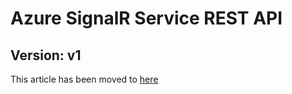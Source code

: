 # Azure SignalR Service REST API
## Version: v1
This article has been moved to [here](https://docs.microsoft.com/azure/azure-signalr/swagger/signalr-data-plane-rest-v1)
